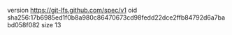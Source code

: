 version https://git-lfs.github.com/spec/v1
oid sha256:17b6985ed1f0b8a980c86470673cd98fedd22dce2ffb84792d6a7babd058f082
size 13
